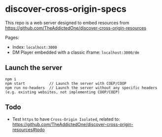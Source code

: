 # discover-cross-origin-specs

This repo is a web server designed to embed resources from https://github.com/TheAddictedOne/discover-cross-origin-resources  

Pages:
- Index: `localhost:3000`
- DM Player embedded with a classic iframe: `localhost:3000/dm`

## Launch the server

```
npm i
npm start           // Launch the server with COEP/COOP
npm run no-headers  // Launch the server without any specific headers (e.g. existing websites, not implementing COOP/COEP)
```

## Todo

- Test `https` to have `Cross-Origin Isolated`, related to: https://github.com/TheAddictedOne/discover-cross-origin-resources#todo
